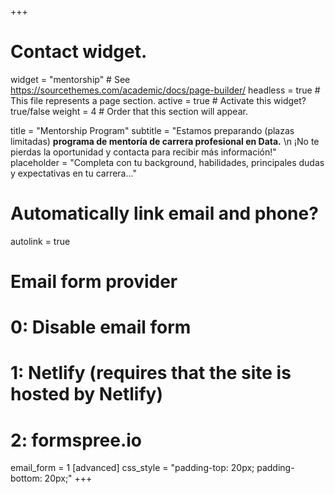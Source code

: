 +++
# Contact widget.
widget = "mentorship"  # See https://sourcethemes.com/academic/docs/page-builder/
headless = true  # This file represents a page section.
active = true  # Activate this widget? true/false
weight = 4  # Order that this section will appear.

title = "Mentorship Program"
subtitle = "Estamos preparando (plazas limitadas) **programa de mentoría de carrera profesional en Data.** \n ¡No te pierdas la oportunidad y contacta para recibir más información!"
placeholder = "Completa con tu background, habilidades, principales dudas y expectativas en tu carrera..."
# Automatically link email and phone?
autolink = true

# Email form provider
#   0: Disable email form
#   1: Netlify (requires that the site is hosted by Netlify)
#   2: formspree.io
email_form = 1
[advanced]
    css_style = "padding-top: 20px; padding-bottom: 20px;"
+++